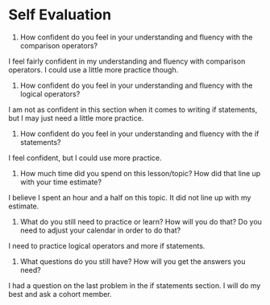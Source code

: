 # Self Evaluation

1. How confident do you feel in your understanding and fluency with the comparison operators?

I feel fairly confident in my understanding and fluency with comparison operators. I could use a little more practice though.

1. How confident do you feel in your understanding and fluency with the logical operators?

I am not as confident in this section when it comes to writing if statements, but I may just need a little more practice.

1. How confident do you feel in your understanding and fluency with the if statements?

I feel confident, but I could use more practice.

1. How much time did you spend on this lesson/topic? How did that line up with your time estimate?

I believe I spent an hour and a half on this topic. It did not line up with my estimate.

1. What do you still need to practice or learn? How will you do that? Do you need to adjust your calendar in order to do that?

I need to practice logical operators and more if statements.

1. What questions do you still have? How will you get the answers you need?

I had a question on the last problem in the if statements section. I will do my best and ask a cohort member.
